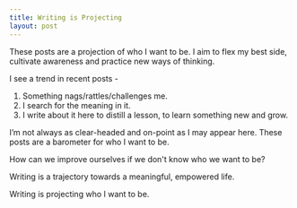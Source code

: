 ```yaml
---
title: Writing is Projecting
layout: post
---
```

These posts are a projection of who I want to be.  I aim to flex my best side, cultivate awareness and practice new ways of thinking.

I see a trend in recent posts -

  1. Something nags/rattles/challenges me.
  2. I search for the meaning in it.
  3. I write about it here to distill a lesson, to learn something new and grow.

I’m not always as clear-headed and on-point as I may appear here. These posts are a barometer for who I want to be.

How can we improve ourselves if we don't know who we want to be?

Writing is a trajectory towards a meaningful, empowered life.

Writing is projecting who I want to be.
